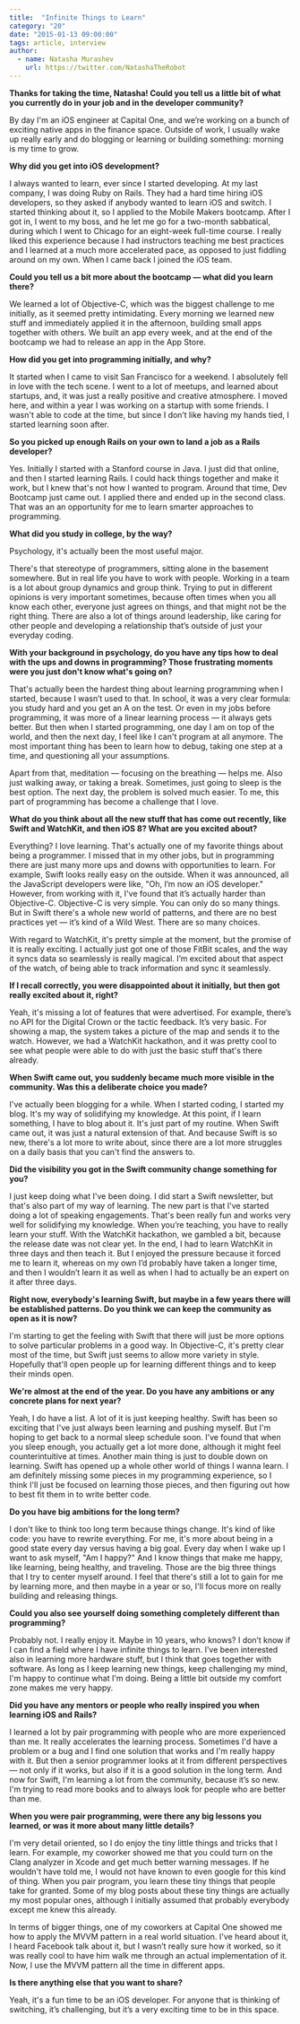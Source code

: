 ```yaml
---
title:  "Infinite Things to Learn"
category: "20"
date: "2015-01-13 09:00:00"
tags: article, interview
author:
  - name: Natasha Murashev
    url: https://twitter.com/NatashaTheRobot
---
```


**Thanks for taking the time, Natasha! Could you tell us a little bit of what you currently do in your job and in the developer community?**

By day I'm an iOS engineer at Capital One, and we’re working on a bunch of exciting native apps in the finance space. Outside of work, I usually wake up really early and do blogging or learning or building something: morning is my time to grow.

**Why did you get into iOS development?**

I always wanted to learn, ever since I started developing. At my last company, I was doing Ruby on Rails. They had a hard time hiring iOS developers, so they asked if anybody wanted to learn iOS and switch. I started thinking about it, so I applied to the Mobile Makers bootcamp. After I got in, I went to my boss, and he let me go for a two-month sabbatical, during which I went to Chicago for an eight-week full-time course. I really liked this experience because I had instructors teaching me best practices and I learned at a much more accelerated pace, as opposed to just fiddling around on my own. When I came back I joined the iOS team.

**Could you tell us a bit more about the bootcamp — what did you learn there?**

We learned a lot of Objective-C, which was the biggest challenge to me initially, as it seemed pretty intimidating. Every morning we learned new stuff and immediately applied it in the afternoon, building small apps together with others. We built an app every week, and at the end of the bootcamp we had to release an app in the App Store.

**How did you get into programming initially, and why?**

It started when I came to visit San Francisco for a weekend. I absolutely fell in love with the tech scene. I went to a lot of meetups, and learned about startups, and, it was just a really positive and creative atmosphere. I moved here, and within a year I was working on a startup with some friends. I wasn't able to code at the time, but since I don’t like having my hands tied, I started learning soon after.

**So you picked up enough Rails on your own to land a job as a Rails developer?**

Yes. Initially I started with a Stanford course in Java. I just did that online, and then I started learning Rails. I could hack things together and make it work, but I knew that's not how I wanted to program. Around that time, Dev Bootcamp just came out. I applied there and ended up in the second class. That was an an opportunity for me to learn smarter approaches to programming.

**What did you study in college, by the way?**

Psychology, it's actually been the most useful major.

There's that stereotype of programmers, sitting alone in the basement somewhere. But in real life you have to work with people. Working in a team is a lot about group dynamics and group think. Trying to put in different opinions is very important sometimes, because often times when you all know each other, everyone just agrees on things, and that might not be the right thing. There are also a lot of things around leadership, like caring for other people and developing a relationship that’s outside of just your everyday coding.

**With your background in psychology, do you have any tips how to deal with the ups and downs in programming? Those frustrating moments were you just don't know what's going on?**

That's actually been the hardest thing about learning programming when I started, because I wasn’t used to that. In school, it was a very clear formula: you study hard and you get an A on the test. Or even in my jobs before programming, it was more of a linear learning process — it always gets better. But then when I started programming, one day I am on top of the world, and then the next day, I feel like I can't program at all anymore. The most important thing has been to learn how to debug, taking one step at a time, and questioning all your assumptions.

Apart from that, meditation — focusing on the breathing — helps me. Also just walking away, or taking a break. Sometimes, just going to sleep is the best option. The next day, the problem is solved much easier. To me, this part of programming has become a challenge that I love.

**What do you think about all the new stuff that has come out recently, like Swift and WatchKit, and then iOS 8? What are you excited about?**

Everything? I love learning. That's actually one of my favorite things about being a programmer. I missed that in my other jobs, but in programming there are just many more ups and downs with opportunities to learn. For example, Swift looks really easy on the outside. When it was announced, all the JavaScript developers were like, "Oh, I’m now an iOS developer." However, from working with it, I've found that it’s actually harder than Objective-C. Objective-C is very simple. You can only do so many things. But in Swift there's a whole new world of patterns, and there are no best practices yet — it’s kind of a Wild West. There are so many choices.

With regard to WatchKit, it's pretty simple at the moment, but the promise of it is really exciting. I actually just got one of those FitBit scales, and the way it syncs data so seamlessly is really magical. I’m excited about that aspect of the watch, of being able to track information and sync it seamlessly.

**If I recall correctly, you were disappointed about it initially, but then got really excited about it, right?**

Yeah, it's missing a lot of features that were advertised. For example, there’s no API for the Digital Crown or the tactic feedback. It’s very basic. For showing a map, the system takes a picture of the map and sends it to the watch. However, we had a WatchKit hackathon, and it was pretty cool to see what people were able to do with just the basic stuff that's there already.

**When Swift came out, you suddenly became much more visible in the community. Was this a deliberate choice you made?**

I've actually been blogging for a while. When I started coding, I started my blog. It's my way of solidifying my knowledge. At this point, if I learn something, I have to blog about it. It's just part of my routine. When Swift came out, it was just a natural extension of that. And because Swift is so new, there's a lot more to write about, since there are a lot more struggles on a daily basis that you can't find the answers to.

**Did the visibility you got in the Swift community change something for you?**

I just keep doing what I've been doing. I did start a Swift newsletter, but that's also part of my way of learning. The new part is that I've started doing a lot of speaking engagements. That's been really fun and works very well for solidifying my knowledge. When you’re teaching, you have to really learn your stuff. With the WatchKit hackathon, we gambled a bit, because the release date was not clear yet. In the end, I had to learn WatchKit in three days and then teach it. But I enjoyed the pressure because it forced me to learn it, whereas on my own I’d probably have taken a longer time, and then I wouldn’t learn it as well as when I had to actually be an expert on it after three days.

**Right now, everybody's learning Swift, but maybe in a few years there will be established patterns. Do you think we can keep the community as open as it is now?**

I'm starting to get the feeling with Swift that there will just be more options to solve particular problems in a good way. In Objective-C, it's pretty clear most of the time, but Swift just seems to allow more variety in style. Hopefully that'll open people up for learning different things and to keep their minds open.

**We're almost at the end of the year. Do you have any ambitions or any concrete plans for next year?**

Yeah, I do have a list. A lot of it is just keeping healthy. Swift has been so exciting that I've just always been learning and pushing myself. But I'm hoping to get back to a normal sleep schedule soon. I’ve found that when you sleep enough, you actually get a lot more done, although it might feel counterintuitive at times. Another main thing is just to double down on learning. Swift has opened up a whole other world of things I wanna learn. I am definitely missing some pieces in my programming experience, so I think I'll just be focused on learning those pieces, and then figuring out how to best fit them in to write better code.

**Do you have big ambitions for the long term?**

I don't like to think too long term because things change. It's kind of like code: you have to rewrite everything. For me, it's more about being in a good state every day versus having a big goal. Every day when I wake up I want to ask myself, "Am I happy?" And I know things that make me happy, like learning, being healthy, and traveling. Those are the big three things that I try to center myself around. I feel that there's still a lot to gain for me by learning more, and then maybe in a year or so, I'll focus more on really building and releasing things.

**Could you also see yourself doing something completely different than programming?**

Probably not. I really enjoy it. Maybe in 10 years, who knows? I don’t know if I can find a field where I have infinite things to learn. I’ve been interested also in learning more hardware stuff, but I think that goes together with software. As long as I keep learning new things, keep challenging my mind, I'm happy to continue what I'm doing. Being a little bit outside my comfort zone makes me very happy.

**Did you have any mentors or people who really inspired you when learning iOS and Rails?**

I learned a lot by pair programming with people who are more experienced than me. It really accelerates the learning process. Sometimes I'd have a problem or a bug and I find one solution that works and I'm really happy with it. But then a senior programmer looks at it from different perspectives — not only if it works, but also if it is a good solution in the long term. And now for Swift, I'm learning a lot from the community, because it’s so new. I'm trying to read more books and to always look for people who are better than me.

**When you were pair programming, were there any big lessons you learned, or was it more about many little details?**

I'm very detail oriented, so I do enjoy the tiny little things and tricks that I learn. For example, my coworker showed me that you could turn on the Clang analyzer in Xcode and get much better warning messages. If he wouldn't have told me, I would not have known to even google for this kind of thing. When you pair program, you learn these tiny things that people take for granted. Some of my blog posts about these tiny things are actually my most popular ones, although I initially assumed that probably everybody except me knew this already.

In terms of bigger things, one of my coworkers at Capital One showed me how to apply the MVVM pattern in a real world situation. I've heard about it, I heard Facebook talk about it, but I wasn’t really sure how it worked, so it was really cool to have him walk me through an actual implementation of it. Now, I use the MVVM pattern all the time in different apps.

**Is there anything else that you want to share?**

Yeah, it's a fun time to be an iOS developer. For anyone that is thinking of switching, it’s challenging, but it’s a very exciting time to be in this space.
